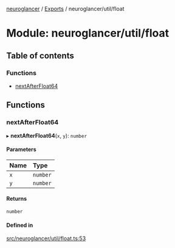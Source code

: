 [neuroglancer](../README.md) / [Exports](../modules.md) / neuroglancer/util/float

# Module: neuroglancer/util/float

## Table of contents

### Functions

- [nextAfterFloat64](neuroglancer_util_float.md#nextafterfloat64)

## Functions

### nextAfterFloat64

▸ **nextAfterFloat64**(`x`, `y`): `number`

#### Parameters

| Name | Type |
| :------ | :------ |
| `x` | `number` |
| `y` | `number` |

#### Returns

`number`

#### Defined in

[src/neuroglancer/util/float.ts:53](https://github.com/ActiveBrainAtlas2/neuroglancer/blob/034b457d/src/neuroglancer/util/float.ts#L53)
